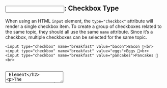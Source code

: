 ## <input>: Checkbox Type

When using an HTML `input` element, the `type="checkbox"` attribute will render a single checkbox item. To create a
group of checkboxes related to the same topic, they should all use the same `name` attribute. Since it’s a checkbox,
multiple checkboxes can be selected for the same topic.

```
<input type="checkbox" name="breakfast" value="bacon">Bacon 🥓<br>
<input type="checkbox" name="breakfast" value="eggs">Eggs 🍳<br>
<input type="checkbox" name="breakfast" value="pancakes">Pancakes 🥞<br>
```

## <textarea> Element

The `textarea` element is used when creating a text-box for multi-line input (e.g. a comment section). The element
supports the `rows` and `cols` attributes which determine the height and width, respectively, of the element.

When rendered by the browser, `textarea` fields can be stretched/shrunk in size by the user, but the `rows` and `cols`
attributes determine the initial size.

Unlike the `input` element, the `<textarea>` element has both opening and closing tags. The `value` of the element is
the content in between these tags (much like a <p> element). The code block shows a <textarea> of size 10x30 and with a
name of "comment".

```
<textarea rows="10" cols="30" name="comment"></textarea>
```

## <form> Element

The HTML `<form>` element is used to collect and send information to an external source.

`<form>` can contain various input elements. When a user submits the form, information in these input elements is passed
to the source which is named in the `action` attribute of the form.

```
<form method="post" action="http://server1">
  Enter your name:
  <input type="text" name="fname">
  <br/>
  Enter your age:
  <input type="text" name="age">
  <br/>
  <input type="submit" value="Submit">
</form>
```

## <input>: Number Type

HTML input elements can be of type `number`. These input fields allow the user to enter only numbers and a few special
characters inside the field.

The example code block shows an input with a type of `number` and a name of `balance`. When the input field is a part of
a form, the form will receive a key-value pair with the format: `name: value` after form submission.

```
<input type="number" name="balance" /> 
```

## <input> Element

The HTML `<input>` element is used to render a variety of input fields on a webpage including text fields, checkboxes,
buttons, etc. `<input>` element have a type attribute that determines how it gets rendered to a page.

The example code block will create a text input field and a checkbox input field on a webpage.

```
<label for="fname">First name:</label>
<input type="text" name="fname" id="fname"><br>

<input type="checkbox" name="vehicle" value="Bike"> I own a bike
```

## <input>: Range Type

A slider can be created by using the `type="range"` attribute on an HTML `input` element. The range slider will act as a
selector between a minimum and a maximum value. These values are set using the `min` and `max` attributes respectively.
The slider can be adjusted to move in different steps or increments using the `step` attribute.

The range slider is meant to act more as a visual widget to adjust between 2 values, where the relative position is
important, but the precise value is not as important. An example of this can be adjusting the volume level of an
application.

```
<input type="range" name="movie-rating" min="0" max="10" step="0.1">
```

## <select> Element

The HTML `<select>` element can be used to create a dropdown list. A list of choices for the dropdown list can be
created using one or more `<option>` elements. By default, only one `<option>` can be selected at a time.

The value of the selected `<select>`’s `name` and the `<option>`’ s `value` attribute are sent as a key-value pair when
the form is submitted.

```
<select name="rental-option">
  <option value="small">Small</option>
  <option value="family">Family Sedan</option>
  <option value="lux">Luxury</option>
</select>
```

## Submitting a Form

Once we have collected information in a form we can send that information somewhere else by using the `action`
and `method` attribute. The `action` attribute tells the form to send the information. A URL is assigned that determines
the recipient of the information. The `method` attribute tells the form what to do with that information once it’s sent.
An HTTP verb is assigned to the `method` attribute that determines the action to be performed.

```
<form action="/index3.html" method="PUT"></form>
```

## <input>: Text Type

HTML `<input>` elements can support text input by setting the attribute `type="text"`. This renders a single row input
field that users can type text inside.

The value of the `<input>`‘s `name` and `value` attribute of the element are sent as a key-value pair when the form is
submitted.

```
<input type="text" name="username">
```

## <datalist> Element

When using an HTML input, a basic search/autocomplete functionality can be achieved by pairing an `<input>` with
a `<datalist>`. To pair a `<input>` with a `<datalist>` the `<input>`’s `list` value must match the value of the id of
the `<datalist>`. The `datalist` element is used to store a list of `<option>`s.

The list of data is shown as a dropdown on an `input` field when a user clicks on the input field. As the user starts
typing, the list will be updated to show elements that best match what has been typed into the input field. The actual
list items are specified as multiple `option` elements nested inside the `datalist`.

`datalists` are ideal when providing users a list of pre-defined options, but to also allow them to write alternative
inputs as well.

```
<input list="ide">

<datalist id="ide">
  <option value="Visual Studio Code" />
  <option value="Atom" />
  <option value="Sublime Text" />
</datalist>
```

## <input>: Radio Button Type

HTML `<input>` elements can be given a `type="radio"` attribute that renders a single radio button. Multiple radio buttons
of a related topic are given the same `name` attribute value. Only a single option can be chosen from a group of radio
buttons.

The value of the selected/checked `<input>`’s `name` and `value` attribute of this element are sent as a key-value pair when
the form is submitted.

```
<input name="delivery_option" type="radio" value="pickup" />
<input name="delivery_option" type="radio" value="delivery" />
```

## Submittable Input

HTML `<input>` elements can have a type attribute set to submit, by adding `type="submit"`. With this attribute included, a
submit button will be rendered and, by default, will submit the `<form>` and execute its action.

The text of a submit button is set to `Submit` by default but can also be changed by modifying the `value` attribute.

## <input> name Attribute

In order for a form to send data, it needs to be able to put it into key-value pairs. This is achieved by setting the
`name` attribute of the `input` element. The `name` will become the `key` and the `value` of the input will become the `value` the
form submits corresponding to the key.

It’s important to remember that the name is not the same as the ID in terms of form submission. The ID and the name of
the input may be the same, but the value will only be submitted if the `name` attribute is specified.

In the code example, the first input will be submitted by the form, but the second one will not.

```
<input name="username" id="username" />
<input id="address" />
```

## <label> Element

The HTML `<label>` element provides identification for a specific `<input>` based on matching values of the `<input>`‘s id
attribute and the `<label>`‘s for attribute. By default, clicking on the `<label>` will focus the field of the
related `<input>`.

The example code will create a text input field with the label text “Password: “ next to it. Clicking on “Password: “ on
the page will focus the field for the related `<input>`.

```
<label for="password ">Password:</label>
<input type="text" id="password" name="password">
```

## <input> Password Type

The HTML `<input>` element can have the attribute `type="password"` that renders a single row input field which allows the
user to type censored text inside the field. It is used to type in sensitive information.

The value of this `<input>`’s `name` and `value` (actual value and not the censored version) attribute of this element are
sent as a key-value pair when the form is submitted.

The code block shows an example of the fields for a basic login form - the username and password fields.

```
<input type="text" name="username" />
<input type="password" name="password" />
```

## required Attribute

In HTML, input fields have an attribute called `required` which specifies that the field must include a value.

The example code block shows an input field that is required. The attribute can be written as `required="true"` or simply
`required`.

```
<input type="password" name="password" required >
```

## max Attribute

HTML `<input>`s of type `number` have an attribute called `max` that specifies the maximum value for the input field.

The code block shows an `input` number field that is set to have a maximum value of `20`. Any value larger than `20` will mark
the input field as having an error.

```
<input type="number" max="20">
```

## maxlength Attribute

In HTML, input fields with type `text` have an attribute called `maxlength` that specifies the maximum number of characters
that can be entered into the field. The code block shows an input text field that accepts text that has a maximum length
of 140 characters.

```
<input type="text" name="tweet" maxlength="140">
```

## pattern Attribute

In a `text` input element, the `pattern` attribute uses a regular expression to match against (or validate) the value of
the `<input>`, when the form is submitted.

```
<form action="/action_page.php">
  Country code: 
  <input type="text" name="country_code" 
         pattern="[A-Za-z]{3}" 
         title="Three letter country code">
  <input type="submit">
</form>
```

## minlength Attribute

In HTML, an input field of type `text` has an attribute that supports minimum length validation. To check that the input
text has a minimum length, add the `minlength` attribute with the character count.

The example code block shows an example of a text field that has a minimum length of `6`.

```
<input type="text" name="username" minlength="6" />
```

## HTML Form Validators

HTML forms allow you to specify different kinds of validation for your input fields to make sure that data is entered
correctly before being submitted. HTML supports a number of different validators, including things like minimum value,
minimum/maximum length, etc. The validators are specified as attributes on the `input` field.

## min Attribute

In HTML, input fields with type `number` have an attribute called `min` that specifies the minimum value that can be entered
into the field. The code block provided shows an input number field that accepts a number with minimum value 1.

```
<input type="number" name="rating" min="1" max="10">
```
